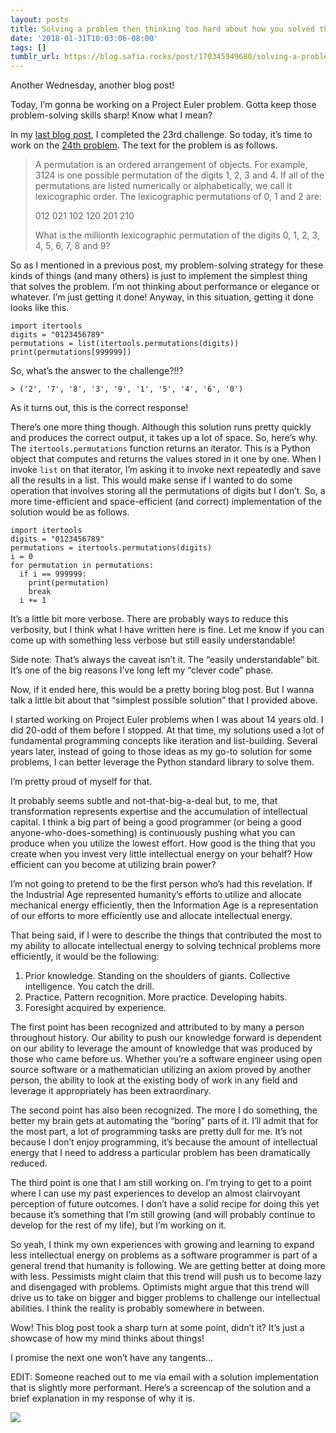 ```yaml
---
layout: posts
title: Solving a problem then thinking too hard about how you solved the problem
date: '2018-01-31T10:03:06-08:00'
tags: []
tumblr_url: https://blog.safia.rocks/post/170345949680/solving-a-problem-then-thinking-too-hard-about-how
---
```

Another Wednesday, another blog post!

Today, I’m gonna be working on a Project Euler problem. Gotta keep those problem-solving skills sharp! Know what I mean?

In my [last blog post](https://blog.safia.rocks/2018-01-24-problem-solving-with-safia-the/), I completed the 23rd challenge. So today, it’s time to work on the [24th problem](https://projecteuler.net/problem=24). The text for the problem is as follows.

> A permutation is an ordered arrangement of objects. For example, 3124 is one possible permutation of the digits 1, 2, 3 and 4. If all of the permutations are listed numerically or alphabetically, we call it lexicographic order. The lexicographic permutations of 0, 1 and 2 are:
> 
> 012 021 102 120 201 210
> 
> What is the millionth lexicographic permutation of the digits 0, 1, 2, 3, 4, 5, 6, 7, 8 and 9?

So as I mentioned in a previous post, my problem-solving strategy for these kinds of things (and many others) is just to implement the simplest thing that solves the problem. I’m not thinking about performance or elegance or whatever. I’m just getting it done! Anyway, in this situation, getting it done looks like this.

    import itertools
    digits = "0123456789"
    permutations = list(itertools.permutations(digits))
    print(permutations[999999])

So, what’s the answer to the challenge?!!?

    > ('2', '7', '8', '3', '9', '1', '5', '4', '6', '0')

As it turns out, this is the correct response!

There’s one more thing though. Although this solution runs pretty quickly and produces the correct output, it takes up a lot of space. So, here’s why. The `itertools.permutations` function returns an iterator. This is a Python object that computes and returns the values stored in it one by one. When I invoke `list` on that iterator, I’m asking it to invoke next repeatedly and save all the results in a list. This would make sense if I wanted to do some operation that involves storing all the permutations of digits but I don’t. So, a more time-efficient and space-efficient (and correct) implementation of the solution would be as follows.

    import itertools
    digits = "0123456789"
    permutations = itertools.permutations(digits)
    i = 0
    for permutation in permutations:
      if i == 999999:
        print(permutation)
        break
      i += 1

It’s a little bit more verbose. There are probably ways to reduce this verbosity, but I think what I have written here is fine. Let me know if you can come up with something less verbose but still easily understandable!

Side note: That’s always the caveat isn’t it. The “easily understandable” bit. It’s one of the big reasons I’ve long left my “clever code” phase.

Now, if it ended here, this would be a pretty boring blog post. But I wanna talk a little bit about that “simplest possible solution” that I provided above.

I started working on Project Euler problems when I was about 14 years old. I did 20-odd of them before I stopped. At that time, my solutions used a lot of fundamental programming concepts like iteration and list-building. Several years later, instead of going to those ideas as my go-to solution for some problems, I can better leverage the Python standard library to solve them.

I’m pretty proud of myself for that.

It probably seems subtle and not-that-big-a-deal but, to me, that transformation represents expertise and the accumulation of intellectual capital. I think a big part of being a good programmer (or being a good anyone-who-does-something) is continuously pushing what you can produce when you utilize the lowest effort. How good is the thing that you create when you invest very little intellectual energy on your behalf? How efficient can you become at utilizing brain power?

I’m not going to pretend to be the first person who’s had this revelation. If the Industrial Age represented humanity’s efforts to utilize and allocate mechanical energy efficiently, then the Information Age is a representation of our efforts to more efficiently use and allocate intellectual energy.

That being said, if I were to describe the things that contributed the most to my ability to allocate intellectual energy to solving technical problems more efficiently, it would be the following:

1. Prior knowledge. Standing on the shoulders of giants. Collective intelligence. You catch the drill.
2. Practice. Pattern recognition. More practice. Developing habits.
3. Foresight acquired by experience.

The first point has been recognized and attributed to by many a person throughout history. Our ability to push our knowledge forward is dependent on our ability to leverage the amount of knowledge that was produced by those who came before us. Whether you’re a software engineer using open source software or a mathematician utilizing an axiom proved by another person, the ability to look at the existing body of work in any field and leverage it appropriately has been extraordinary.

The second point has also been recognized. The more I do something, the better my brain gets at automating the “boring” parts of it. I’ll admit that for the most part, a lot of programming tasks are pretty dull for me. It’s not because I don’t enjoy programming, it’s because the amount of intellectual energy that I need to address a particular problem has been dramatically reduced.

The third point is one that I am still working on. I’m trying to get to a point where I can use my past experiences to develop an almost clairvoyant perception of future outcomes. I don’t have a solid recipe for doing this yet because it’s something that I’m still growing (and will probably continue to develop for the rest of my life), but I’m working on it.

So yeah, I think my own experiences with growing and learning to expand less intellectual energy on problems as a software programmer is part of a general trend that humanity is following. We are getting better at doing more with less. Pessimists might claim that this trend will push us to become lazy and disengaged with problems. Optimists might argue that this trend will drive us to take on bigger and bigger problems to challenge our intellectual abilities. I think the reality is probably somewhere in between.

Wow! This blog post took a sharp turn at some point, didn’t it? It’s just a showcase of how my mind thinks about things!

I promise the next one won’t have any tangents…

EDIT: Someone reached out to me via email with a solution implementation that is slightly more performant. Here’s a screencap of the solution and a brief explanation in my response of why it is.

![](https://cldup.com/mNcHKlGwRD.png)

